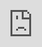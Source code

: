 ```yaml
---
layout: page
title: Schedule a Lesson
description:
image: assets/images/pexels-photo-630839.jpeg
nav-menu: true
---
```


<style type="text/css"> html{ margin: 0; height: 100%; overflow: hidden; } iframe{ position: absolute; left:0; right:0; bottom:0; top:0; border:0; } </style>  <iframe id="typeform-full" width="100%" height="100%" frameborder="0" src="https://lukehollomon.typeform.com/to/U4Pk1Y"></iframe> <script type="text/javascript" src="https://embed.typeform.com/embed.js"></script>
